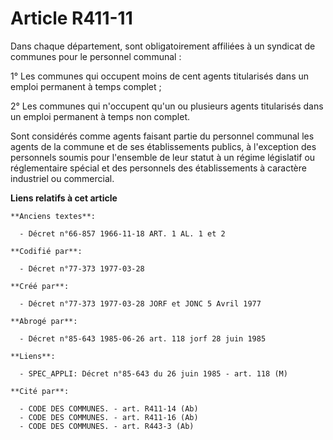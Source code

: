# Article R411-11

Dans chaque département, sont obligatoirement affiliées à un syndicat de communes pour le personnel communal : 

1° Les communes qui occupent moins de cent agents   titularisés dans un emploi permanent à temps complet ; 

2° Les communes qui n'occupent qu'un ou plusieurs agents titularisés dans un emploi permanent à temps non complet. 

Sont considérés comme agents faisant partie du personnel communal les agents de la commune et de ses établissements publics,
à l'exception des personnels soumis pour l'ensemble de leur statut à un régime législatif ou réglementaire spécial et des
personnels des établissements à caractère industriel ou commercial.

**Liens relatifs à cet article**

	**Anciens textes**:

	  - Décret n°66-857 1966-11-18 ART. 1 AL. 1 et 2

	**Codifié par**:

	  - Décret n°77-373 1977-03-28

	**Créé par**:

	  - Décret n°77-373 1977-03-28 JORF et JONC 5 Avril 1977

	**Abrogé par**:

	  - Décret n°85-643 1985-06-26 art. 118 jorf 28 juin 1985

	**Liens**:

	  - SPEC_APPLI: Décret n°85-643 du 26 juin 1985 - art. 118 (M)

	**Cité par**:

	  - CODE DES COMMUNES. - art. R411-14 (Ab)
	  - CODE DES COMMUNES. - art. R411-16 (Ab)
	  - CODE DES COMMUNES. - art. R443-3 (Ab)

